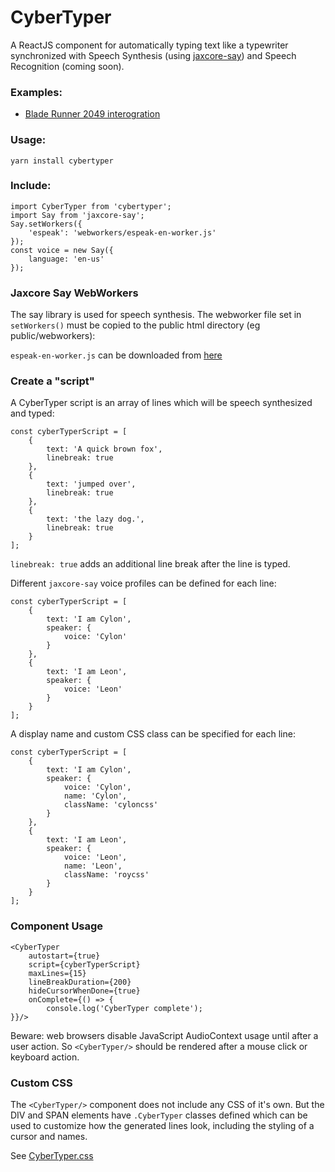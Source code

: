 # CyberTyper

A ReactJS component for automatically typing text like a typewriter
synchronized with Speech Synthesis (using [jaxcore-say](https://github.com/jaxcore/jaxcore-say)) and Speech Recognition (coming soon).

### Examples:

- [Blade Runner 2049 interogration](https://jaxcore.github.io/cybertyper/palefire)

### Usage:

```
yarn install cybertyper
```

### Include:

```
import CyberTyper from 'cybertyper';
import Say from 'jaxcore-say';
Say.setWorkers({
	'espeak': 'webworkers/espeak-en-worker.js'
});
const voice = new Say({
	language: 'en-us'
});
```

### Jaxcore Say WebWorkers

The say library is used for speech synthesis.  The webworker file set in `setWorkers()` must be copied to the public html directory (eg public/webworkers):

`espeak-en-worker.js` can be downloaded from [here](https://github.com/jaxcore/jaxcore-say/tree/master/dist)

### Create a "script"

A CyberTyper script is an array of lines which will be speech synthesized and typed:

```
const cyberTyperScript = [
	{
		text: 'A quick brown fox',
		linebreak: true
	},
	{
		text: 'jumped over', 
		linebreak: true
	},
	{
		text: 'the lazy dog.', 
		linebreak: true
	}
];
```

`linebreak: true` adds an additional line break after the line is typed.

Different `jaxcore-say` voice profiles can be defined for each line:

```
const cyberTyperScript = [
	{
		text: 'I am Cylon',
		speaker: {
			voice: 'Cylon'
		}
	},
	{
		text: 'I am Leon',
		speaker: {
			voice: 'Leon'
		}
	}
];
```

A display name and custom CSS class can be specified for each line:

```
const cyberTyperScript = [
	{
		text: 'I am Cylon',
		speaker: {
			voice: 'Cylon',
			name: 'Cylon',
			className: 'cyloncss'
		}
	},
	{
		text: 'I am Leon',
		speaker: {
			voice: 'Leon',
			name: 'Leon',
			className: 'roycss'
		}
	}
];
```

### Component Usage

```
<CyberTyper
    autostart={true}
    script={cyberTyperScript}
    maxLines={15}
    lineBreakDuration={200}
    hideCursorWhenDone={true}
    onComplete={() => {
        console.log('CyberTyper complete');
}}/>
```

Beware: web browsers disable JavaScript AudioContext usage until after a user action.  So `<CyberTyper/>` should be rendered after a mouse click or keyboard action.

### Custom CSS

The `<CyberTyper/>` component does not include any CSS of it's own.  But the DIV and SPAN elements have `.CyberTyper` classes defined which can be used to customize how the generated lines look, including the styling of a cursor and names.

See [CyberTyper.css](https://github.com/jaxcore/cybertyper/blob/master/src/CyberTyper/CyberTyper.css)